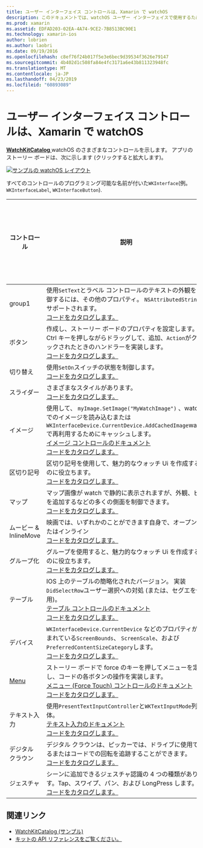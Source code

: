 ```yaml
---
title: ユーザー インターフェイス コントロールは、Xamarin で watchOS
description: このドキュメントでは、watchOS ユーザー インターフェイスで使用するために使用できるさまざまなコントロールについて説明します。 これは、ラベル、ボタン、スイッチ、スライダー、イメージ、区切り記号、マップ、および詳細の説明を提供します。
ms.prod: xamarin
ms.assetid: EDFAD203-02EA-4A74-9CE2-7B8513BC90E1
ms.technology: xamarin-ios
author: lobrien
ms.author: laobri
ms.date: 09/19/2016
ms.openlocfilehash: c8ef76f24b017f5e3e6bec9d39534f3626e79147
ms.sourcegitcommit: 4b402d1c508fa84e4fc3171a6e43b811323948fc
ms.translationtype: MT
ms.contentlocale: ja-JP
ms.lasthandoff: 04/23/2019
ms.locfileid: "60893089"
---
```

# <a name="watchos-user-interface-controls-in-xamarin"></a>ユーザー インターフェイス コントロールは、Xamarin で watchOS

[ **WatchKitCatalog** ](https://github.com/xamarin/monotouch-samples/tree/master/watchOS/WatchKitCatalog) watchOS のさまざまなコントロールを示します。 アプリのストーリー ボードは、次に示します (クリックすると拡大します)。

[![](images/storyboard-sml.png "サンプルの watchOS レイアウト")](images/storyboard.png#lightbox)

すべてのコントロールのプログラミング可能な名前が付いた`WKInterface`(例。 `WKInterfaceLabel`, `WKInterfaceButton`).

|コントロール|説明|スクリーン ショット|
|---|---|---|
|group1|使用`SetText`とラベル コントロールのテキストの外観を制御するには、その他のプロパティ。 `NSAttributedString` サポートされます。<br />[コードをカタログします。](https://github.com/xamarin/ios-samples/blob/master/watchOS/WatchKitCatalog/WatchKit3Extension/LabelDetailController.cs)|![](Images/label.png)|
|ボタン|作成し、ストーリー ボードのプロパティを設定します。 Ctrl キーを押しながらドラッグして、追加、`Action`がクリックされたときのハンドラーを実装します。<br />[コードをカタログします。](https://github.com/xamarin/ios-samples/blob/master/watchOS/WatchKitCatalog/WatchKit3Extension/ButtonDetailController.cs)|![](Images/button.png)|
|切り替え|使用`SetOn`スイッチの状態を制御します。<br />[コードをカタログします。](https://github.com/xamarin/ios-samples/blob/master/watchOS/WatchKitCatalog/WatchKit3Extension/SwitchDetailController.cs)|![](Images/switch.png)|
|スライダー|さまざまなスタイルがあります。<br />[コードをカタログします。](https://github.com/xamarin/ios-samples/blob/master/watchOS/WatchKitCatalog/WatchKit3Extension/SliderDetailController.cs)|![](Images/slider.png)|
|イメージ|使用して、 `myImage.SetImage("MyWatchImage")` 、watch でのイメージを読み込むまたは`WKInterfaceDevice.CurrentDevice.AddCachedImage`watch で再利用するためにキャッシュします。<br />[イメージ コントロールのドキュメント](~/ios/watchos/user-interface/image.md)<br />[コードをカタログします。](https://github.com/xamarin/ios-samples/blob/master/watchOS/WatchKitCatalog/WatchKit3Extension/ImageDetailController.cs)|![](Images/image.png)|
|区切り記号|区切り記号を使用して、魅力的なウォッチ Ui を作成するのに役立ちます。<br />[コードをカタログします。](https://github.com/xamarin/ios-samples/blob/master/watchOS/WatchKitCatalog/WatchKit3Extension/SeparatorDetailController.cs)|![](Images/separator.png)| 
|マップ|マップ画像が watch で静的に表示されますが、外観、ピンを追加するなどの多くの側面を制御できます。<br />[コードをカタログします。](https://github.com/xamarin/ios-samples/blob/master/watchOS/WatchKitCatalog/WatchKit3Extension/MapDetailController.cs)|![](Images/map.png)|
|ムービー & InlineMove|映画では、いずれかのことができます自身で、オープンまたはインライン<br />[コードをカタログします。](https://github.com/xamarin/ios-samples/blob/master/watchOS/WatchKitCatalog/WatchKit3Extension/MovieDetailController.cs)|![](Images/movie.png)|
|グループ化|グループを使用すると、魅力的なウォッチ Ui を作成するのに役立ちます。<br />[コードをカタログします。](https://github.com/xamarin/ios-samples/blob/master/watchOS/WatchKitCatalog/WatchKit3Extension/GroupDetailController.cs)|![](Images/group.png)|
|テーブル|IOS 上のテーブルの簡略化されたバージョン。 実装`DidSelectRow`ユーザー選択への対処 (または、セグエを使用)。<br />[テーブル コントロールのドキュメント](~/ios/watchos/user-interface/table.md)<br />[コードをカタログします。](https://github.com/xamarin/ios-samples/blob/master/watchOS/WatchKitCatalog/WatchKit3Extension/Table%20Detail%20Controller/TableDetailController.cs)|![](Images/table.png)|
|デバイス|`WKInterfaceDevice.CurrentDevice` などのプロパティが含まれている`ScreenBounds`、 `ScreenScale`、および`PreferredContentSizeCategory`します。<br />[コードをカタログします。](https://github.com/xamarin/ios-samples/blob/master/watchOS/WatchKitCatalog/WatchKit3Extension/DeviceDetailController.cs)|![](Images/device.png)|
|[Menu](~/ios/watchos/user-interface/menu.md)|ストーリー ボードで force のキーを押してメニューを定義し、コードの各ボタンの操作を実装します。<br />[メニュー (Force Touch) コントロールのドキュメント](~/ios/watchos/user-interface/menu.md)<br />[コードをカタログします。](https://github.com/xamarin/ios-samples/blob/master/watchOS/WatchKitCatalog/WatchKit3Extension/ControllerDetailController.cs)|![](Images/controller.png)|
|テキスト入力|使用`PresentTextInputController`と`WKTextInputMode`列挙体。<br />[テキスト入力のドキュメント](~/ios/watchos/user-interface/text-input.md)<br />[コードをカタログします。](https://github.com/xamarin/ios-samples/blob/master/watchOS/WatchKitCatalog/WatchKit3Extension/TextInputController.cs)|![](Images/textinput.png)|
|デジタル クラウン|デジタル クラウンは、ピッカーでは、ドライブに使用できるまたはコードでの回転を追跡することができます。<br />[コードをカタログします。](https://github.com/xamarin/ios-samples/blob/master/watchOS/WatchKitCatalog/WatchKit3Extension/CrownDetailController.cs)|![](Images/digital-crown.png)|
|ジェスチャ|シーンに追加できるジェスチャ認識の 4 つの種類があります。Tap、スワイプ、パン、および LongPress します。<br />[コードをカタログします。](https://github.com/xamarin/ios-samples/blob/master/watchOS/WatchKitCatalog/WatchKit3Extension/GestureDetailController.cs)|![](Images/gestures.png)|


## <a name="related-links"></a>関連リンク

- [WatchKitCatalog (サンプル)](https://developer.xamarin.com/samples/monotouch/watchOS/WatchKitCatalog/)
- [キットの API リファレンスをご覧ください。](xref:WatchKit)

